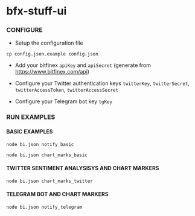 # bfx-stuff-ui

### CONFIGURE

* Setup the configuration file

```
cp config.json.example config.json
```

* Add your bitfinex `apiKey` and `apiSecret` (generate from https://www.bitfinex.com/api) 

* Configure your Twitter authentication keys `twitterKey`, `twitterSecret`, `twitterAccessToken`, `twitterAccessSecret`

* Configure your Telegram bot key `tgKey`


### RUN EXAMPLES

#### BASIC EXAMPLES

```
node bi.json notify_basic
```

```
node bi.json chart_marks_basic
```


#### TWITTER SENTIMENT ANALYSISYS AND CHART MARKERS

```
node bi.json chart_marks_twitter
```

#### TELEGRAM BOT AND CHART MARKERS 

```
node bi.json notify_telegram
```
